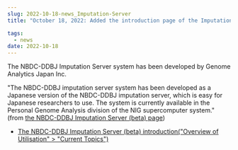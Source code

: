 ```yaml
---
slug: 2022-10-18-news_Imputation-Server
title: "October 18, 2022: Added the introduction page of the Imputation Server developed by Genome Analytics Japan Inc."

tags:
  - news
date: 2022-10-18
---
```



The NBDC-DDBJ Imputation Server system has been developed by Genome Analytics Japan Inc.

<!-- truncate -->

"The NBDC-DDBJ imputation server system has been developed as a Japanese version of the NBDC-DDBJ imputation server, which is easy for Japanese researchers to use. The system is currently available in the Personal Genome Analysis division of the NIG supercomputer system." (from [the NBDC-DDBJ Imputation Server (beta) page](/advanced_guides/TogoImputation/imputation_server))

- [The NBDC-DDBJ Imputation Server (beta) introduction("Overview of Utilisation" > "Current Topics")](/advanced_guides/TogoImputation/imputation_server)
